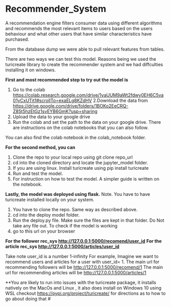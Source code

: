 # Recommender_System

A recommendation engine filters consumer data using different algorithms and recommends the most relevant items to users based on the users behaviour and what other users that have similar characteristics have purchased.

From the database dump we were able to pull relevant features from tables.

There are two ways we can test this model. Reasons being we used the turicreate library to create the recommender system and we had diffculties installing it on windows.

**First and most recommended step to try out the model is**
1. Go to the colab https://colab.research.google.com/drive/1yaUUM9aWt2fdwy0EH6C5va01yCxUTit1#scrollTo=exaELg8KZdHV
2.Download the data from https://drive.google.com/drive/folders/1BOKo2EeCRQ-Z85t5hzEtGz1svEYB6GmK?usp=sharing
3. Upload the data to your google drive 
4. Run the colab and set the path to the data on your google drive. There are instructions on the colab notebooks that you can also follow.

You can also find the colab notebook in the colab_notebook folder.

**For the second method, you can**
1. Clone the repo to your local repo using git clone repo_url
2. cd into the cloned directory and locate the jupyter_model folder.
3. If you are using linux. Install turicreate using pip install turicreate
4. Run and test the model.
5. For instruction on how to test the model. A simpler guide is written on the notebook.

**Lastly, the model was deployed using flask.**
Note. You have to have turicreate installed locally on your system.
1. You have to clone the repo. Same way as described above.
2. cd into the deploy model folder.
3. Run the deploy.py file. Make sure the files are kept in that folder. Do Not take any file out.
To check if the model is working
1. go to this url on your browser

**For the follower rec_sys http://127.0.0.1:5000/recomend/user_id**
**For the article rec_sys http://127.0.0.1:5000/articles/user_id**

Take note user_id is a number 1-infinity
	For example, Imagine we want to recommend users and articles for a user with user_id= 1.  		The main url for recommending followers will be http://127.0.0.1:5000/recomend/1
	The main url for recommending articles will be http://127.0.0.1:5000/articles/1 




**You are likely to run into issues with the turicreate package, it installs natively on the MacOs and Linux , it also does install on Windows 10 using WSL 
checkout https://pypi.org/project/turicreate/ for directions as to how to go about doing that #




 
